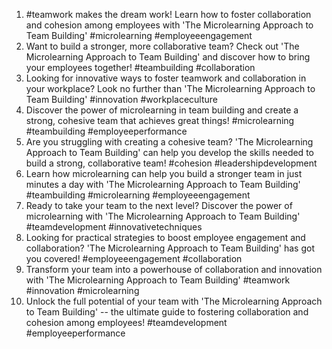 1. #teamwork makes the dream work! Learn how to foster collaboration and cohesion among employees with 'The Microlearning Approach to Team Building' #microlearning #employeeengagement
2. Want to build a stronger, more collaborative team? Check out 'The Microlearning Approach to Team Building' and discover how to bring your employees together! #teambuilding #collaboration
3. Looking for innovative ways to foster teamwork and collaboration in your workplace? Look no further than 'The Microlearning Approach to Team Building' #innovation #workplaceculture
4. Discover the power of microlearning in team building and create a strong, cohesive team that achieves great things! #microlearning #teambuilding #employeeperformance
5. Are you struggling with creating a cohesive team? 'The Microlearning Approach to Team Building' can help you develop the skills needed to build a strong, collaborative team! #cohesion #leadershipdevelopment
6. Learn how microlearning can help you build a stronger team in just minutes a day with 'The Microlearning Approach to Team Building' #teambuilding #microlearning #employeeengagement
7. Ready to take your team to the next level? Discover the power of microlearning with 'The Microlearning Approach to Team Building' #teamdevelopment #innovativetechniques
8. Looking for practical strategies to boost employee engagement and collaboration? 'The Microlearning Approach to Team Building' has got you covered! #employeeengagement #collaboration
9. Transform your team into a powerhouse of collaboration and innovation with 'The Microlearning Approach to Team Building' #teamwork #innovation #microlearning
10. Unlock the full potential of your team with 'The Microlearning Approach to Team Building' -- the ultimate guide to fostering collaboration and cohesion among employees! #teamdevelopment #employeeperformance
